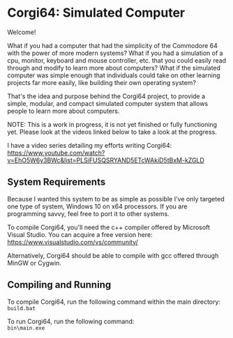 # Corgi64: Simulated Computer 

Welcome! 

What if you had a computer that had the simplicity of the Commodore 64 with the power of more modern systems? What if you had a simulation of a cpu, monitor, keyboard and mouse controller, etc. that you could easily read through and modify to learn more about computers? What if the simulated computer was simple enough that individuals could take on other learning projects far more easily, like building their own operating system? 

That's the idea and purpose behind the Corgi64 project, to provide a simple, modular, and compact simulated computer system that allows people to learn more about computers. 

NOTE: This is a work in progress, it is not yet finished or fully functioning yet. Please look at the videos linked below to take a look at the progress.

I have a video series detailing my efforts writing Corgi64: https://www.youtube.com/watch?v=EhO5W6y3BWc&list=PLSiFUSQSRYAND5ETcWAkiD5tBxM-kZGLD

## System Requirements
Because I wanted this system to be as simple as possible I've only targeted one type of system, Windows 10 on x64 processors. If you are programming savvy, feel free to port it to other systems. 

To compile Corgi64, you'll need the c++ compiler offered by Microsoft Visual Studio. You can acquire a free version here: https://www.visualstudio.com/vs/community/

Alternatively, Corgi64 should be able to compile with gcc offered through MinGW or Cygwin.

## Compiling and Running 
To compile Corgi64, run the following command within the main directory:  
`build.bat`

To run Corgi64, run the following command:  
`bin\main.exe`


